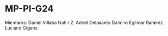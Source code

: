 # MP-PI-G24

Miembros:
Daniel Villaba
Nahir Z.
Adriel Delosanto
Dalmiro
Eglimar Ramirez
Luciano Gigena